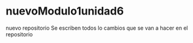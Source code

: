 # nuevoModulo1unidad6
nuevo repositorio
Se escriben todos lo cambios que se van a hacer en el repositorio
